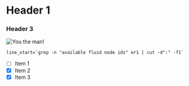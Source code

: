 # Header 1
### Header 3
![You the man!](https://media3.giphy.com/media/cXblnKXr2BQOaYnTni/giphy.gif)

```
line_start=`grep -n "available fluid node ids" er1 | cut -d":" -f1`
```
- [ ] Item 1
- [x] Item 2
- [x] Item 3
